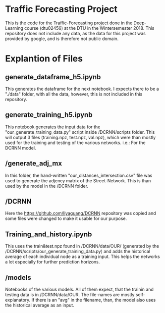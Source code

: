 # Traffic Forecasting Project

This is the code for the Traffic-Forecasting project done in the Deep-Learning course (dtu02456) at the DTU in the Wintersemester 2018.
This repository does not include any data, as the data for this project was provided by google, and is therefore not public domain.


# Explantion of Files

## generate_dataframe_h5.ipynb
This generates the dataframe for the next notebook.
I expects there to be a "./data" folder, with all the data, however, this is not included in this repository.

## generate_training_h5.ipynb
This notebook generates the input data for the "our_generate_training_data.py" script inside /DCRNN/scripts folder.
This will output 3 files (training.npz, test.npz, val.npz), which were than mostly used for the training and testing of the various networks.
i.e.: For the DCRNN model.

## /generate_adj_mx
In this folder, the hand-written "our_distances_intersection.csv" file was used to generate the adjency matrix of the Street-Network.
This is than used by the model in the /DCRNN folder.

## /DCRNN
Here the https://github.com/liyaguang/DCRNN repository was copied and some files were changed to make it usable for our purpose.

## Training_and_history.ipynb
This uses the train&test.npz found in /DCRNN/data/OUR/ (generated by the /DCRNN/scripts/our_generate_training_data.py) and adds the historical average of each individual node as a training input.
This helps the networks a lot especially for further prediction horizons.

## /models
Notebooks of the various models.
All of them expect, that the trainin and testing data is in /DCRNN/data/OUR.
The file-names are mostly self-explanatory.
If there is an "avg" in the filename, than, the model also uses the historical average as an input.
